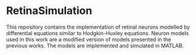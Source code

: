 # RetinaSimulation

This repository contains the implementation of retinal neurons modelled by differential equations similar to Hodgkin-Huxley equations. Neuron models used in this work are a modified version of models presented in the previous works. 
The models are implemented and simulated in MATLAB.
